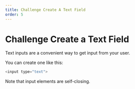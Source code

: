 ```yaml
---
title: Challenge Create A Text Field
order: 5
---
```

# Challenge Create a Text Field

Text inputs are a convenient way to get input from your user.

You can create one like this:

```javascript
<input type="text">
```

Note that input elements are self-closing.
